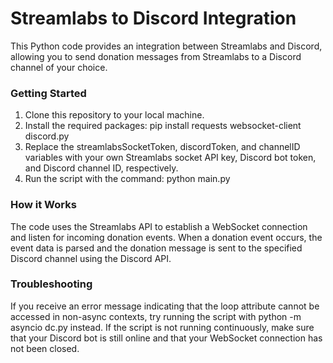 # Streamlabs to Discord Integration
This Python code provides an integration between Streamlabs and Discord, allowing you to send donation messages from Streamlabs to a Discord channel of your choice.

### Getting Started
1. Clone this repository to your local machine.
2. Install the required packages: pip install requests websocket-client discord.py
3. Replace the streamlabsSocketToken, discordToken, and channelID variables with your own Streamlabs socket API key, Discord bot token, and Discord channel ID, respectively.
4. Run the script with the command: python main.py

### How it Works
The code uses the Streamlabs API to establish a WebSocket connection and listen for incoming donation events. When a donation event occurs, the event data is parsed and the donation message is sent to the specified Discord channel using the Discord API.

### Troubleshooting

If you receive an error message indicating that the loop attribute cannot be accessed in non-async contexts, try running the script with python -m asyncio dc.py instead.
If the script is not running continuously, make sure that your Discord bot is still online and that your WebSocket connection has not been closed.